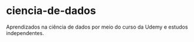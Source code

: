 # ciencia-de-dados
Aprendizados na ciência de dados por meio do curso da Udemy e estudos independentes.
